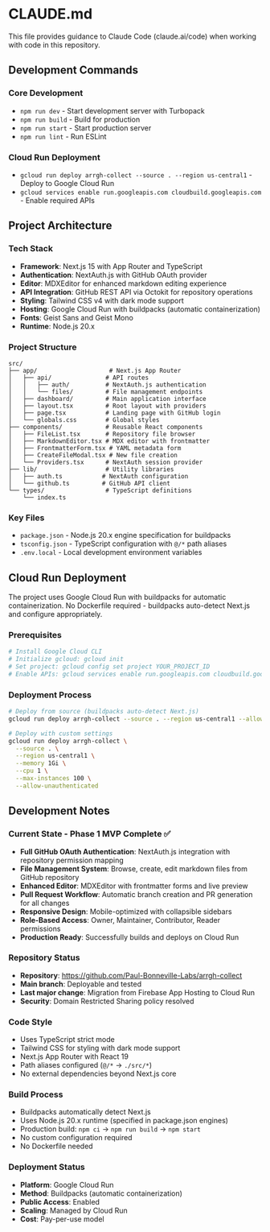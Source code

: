 # CLAUDE.md

This file provides guidance to Claude Code (claude.ai/code) when working with code in this repository.

## Development Commands

### Core Development
- `npm run dev` - Start development server with Turbopack
- `npm run build` - Build for production
- `npm run start` - Start production server
- `npm run lint` - Run ESLint

### Cloud Run Deployment
- `gcloud run deploy arrgh-collect --source . --region us-central1` - Deploy to Google Cloud Run
- `gcloud services enable run.googleapis.com cloudbuild.googleapis.com` - Enable required APIs

## Project Architecture

### Tech Stack
- **Framework**: Next.js 15 with App Router and TypeScript
- **Authentication**: NextAuth.js with GitHub OAuth provider
- **Editor**: MDXEditor for enhanced markdown editing experience
- **API Integration**: GitHub REST API via Octokit for repository operations
- **Styling**: Tailwind CSS v4 with dark mode support
- **Hosting**: Google Cloud Run with buildpacks (automatic containerization)
- **Fonts**: Geist Sans and Geist Mono
- **Runtime**: Node.js 20.x

### Project Structure
```
src/
├── app/                    # Next.js App Router
│   ├── api/               # API routes
│   │   ├── auth/          # NextAuth.js authentication
│   │   └── files/         # File management endpoints
│   ├── dashboard/         # Main application interface
│   ├── layout.tsx         # Root layout with providers
│   ├── page.tsx           # Landing page with GitHub login
│   └── globals.css        # Global styles
├── components/            # Reusable React components
│   ├── FileList.tsx       # Repository file browser
│   ├── MarkdownEditor.tsx # MDX editor with frontmatter
│   ├── FrontmatterForm.tsx # YAML metadata form
│   ├── CreateFileModal.tsx # New file creation
│   └── Providers.tsx      # NextAuth session provider
├── lib/                   # Utility libraries
│   ├── auth.ts           # NextAuth configuration
│   └── github.ts         # GitHub API client
└── types/                 # TypeScript definitions
    └── index.ts
```

### Key Files
- `package.json` - Node.js 20.x engine specification for buildpacks
- `tsconfig.json` - TypeScript configuration with `@/*` path aliases
- `.env.local` - Local development environment variables

## Cloud Run Deployment

The project uses Google Cloud Run with buildpacks for automatic containerization. No Dockerfile required - buildpacks auto-detect Next.js and configure appropriately.

### Prerequisites
```bash
# Install Google Cloud CLI
# Initialize gcloud: gcloud init
# Set project: gcloud config set project YOUR_PROJECT_ID
# Enable APIs: gcloud services enable run.googleapis.com cloudbuild.googleapis.com
```

### Deployment Process
```bash
# Deploy from source (buildpacks auto-detect Next.js)
gcloud run deploy arrgh-collect --source . --region us-central1 --allow-unauthenticated

# Deploy with custom settings
gcloud run deploy arrgh-collect \
  --source . \
  --region us-central1 \
  --memory 1Gi \
  --cpu 1 \
  --max-instances 100 \
  --allow-unauthenticated
```

## Development Notes

### Current State - Phase 1 MVP Complete ✅
- **Full GitHub OAuth Authentication**: NextAuth.js integration with repository permission mapping
- **File Management System**: Browse, create, edit markdown files from GitHub repository
- **Enhanced Editor**: MDXEditor with frontmatter forms and live preview
- **Pull Request Workflow**: Automatic branch creation and PR generation for all changes
- **Responsive Design**: Mobile-optimized with collapsible sidebars
- **Role-Based Access**: Owner, Maintainer, Contributor, Reader permissions
- **Production Ready**: Successfully builds and deploys on Cloud Run

### Repository Status
- **Repository**: https://github.com/Paul-Bonneville-Labs/arrgh-collect
- **Main branch**: Deployable and tested
- **Last major change**: Migration from Firebase App Hosting to Cloud Run
- **Security**: Domain Restricted Sharing policy resolved

### Code Style
- Uses TypeScript strict mode
- Tailwind CSS for styling with dark mode support
- Next.js App Router with React 19
- Path aliases configured (`@/*` → `./src/*`)
- No external dependencies beyond Next.js core

### Build Process
- Buildpacks automatically detect Next.js
- Uses Node.js 20.x runtime (specified in package.json engines)
- Production build: `npm ci` → `npm run build` → `npm start`
- No custom configuration required
- No Dockerfile needed

### Deployment Status
- **Platform**: Google Cloud Run
- **Method**: Buildpacks (automatic containerization)
- **Public Access**: Enabled
- **Scaling**: Managed by Cloud Run
- **Cost**: Pay-per-use model